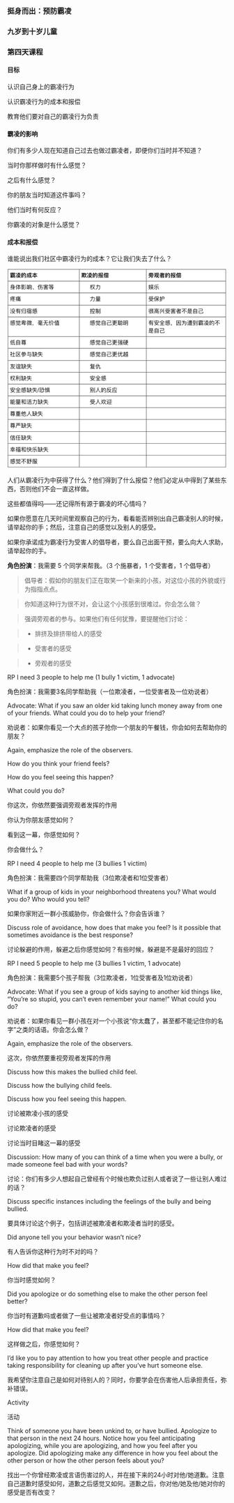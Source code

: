 ### 挺身而出：预防霸凌

### 九岁到十岁儿童

### 第四天课程

#### 目标

认识自己身上的霸凌行为

认识霸凌行为的成本和报偿

教育他们要对自己的霸凌行为负责

#### 霸凌的影响

你们有多少人现在知道自己过去也做过霸凌者，即便你们当时并不知道？

当时你那样做时有什么感觉？

之后有什么感觉？

你的朋友当时知道这件事吗？

他们当时有何反应？

你霸凌的对象是什么感觉？

#### 成本和报偿

谁能说出我们社区中霸凌行为的成本？它让我们失去了什么？

![](/assets/QQ20160803-1.png)

人们从霸凌行为中获得了什么？他们得到了什么报偿？他们必定从中得到了某些东西，否则他们不会一直这样做。

这些都值得吗——还记得所有源于霸凌的坏心情吗？

如果你愿意在几天时间里观察自己的行为，看看能否辨别出自己霸凌别人的时候，请举起你的手；然后，注意自己的感觉以及别人的感受。

如果你承诺成为霸凌行为受害人的倡导者，要么自己出面干预，要么向大人求助，请举起你的手。

**角色扮演**：我需要 5 个同学来帮我。（3 个施暴者，1 个受害者，1 个倡导者）

> 倡导者：假如你的朋友们正在取笑一个新来的小孩，对这位小孩的外貌或行为指指点点。

> 你知道这种行为很不对，会让这个小孩感到很难过。你会怎么做？

> 强调旁观者的参与。如果他们有任何犹豫，要提醒他们讨论：

>* 排挤及排挤带给人的感受

>* 受害者的感受

>* 旁观者的感受

RP I need 3 people to help me (1 bully 1 victim, 1 advocate)

角色扮演：我需要3名同学帮助我（一位欺凌者，一位受害者及一位劝说者）



 Advocate: What if you saw an older kid taking lunch money away from one of your friends. What could you do to help your friend?

劝说者：如果你看见一个大点的孩子抢你一个朋友的午餐钱，你会如何去帮助你的朋友？

 Again, emphasize the role of the observers.

How do you think your friend feels?

How do you feel seeing this happen?

What could you do?

你这次，你依然要强调旁观者发挥的作用

你认为你朋友感觉如何？

看到这一幕，你感觉如何？

你会做什么？

RP I need 4 people to help me (3 bullies 1 victim)

角色扮演：我需要四个同学帮助我（3位欺凌者和1位受害者）



 What if a group of kids in your neighborhood threatens you? What would you do? Who would you tell?

如果你家附近一群小孩威胁你，你会做什么？你会告诉谁？

 Discuss role of avoidance, how does that make you feel? Is it possible that sometimes avoidance is the best response?

讨论躲避的作用，躲避之后你感觉如何？有些时候，躲避是不是最好的回应？

RP I need 5 people to help me (3 bullies 1 victim, 1 advocate)

角色扮演：我需要5个孩子帮我（3位欺凌者，1位受害者及1位劝说者）

 Advocate: What if you see a group of kids saying to another kid things like, “You’re so stupid, you can’t even remember your name!” What could you do?

 劝说者：如果你看见一群小孩在对一个小孩说“你太蠢了，甚至都不能记住你的名字”之类的话语。你会怎么做？

 Again, emphasize the role of the observers.

这次，你依然要重视旁观者发挥的作用

Discuss how this makes the bullied child feel.

Discuss how the bullying child feels.

Discuss how you feel seeing this happen.

讨论被欺凌小孩的感受

讨论欺凌者的感受

讨论当时目睹这一幕的感受



Discussion: How many of you can think of a time when you were a bully, or made someone feel bad with your words?

讨论：你们有多少人想起自己曾经有个时候也欺负过别人或者说了一些让别人难过的话？

 Discuss specific instances including the feelings of the bully and being bullied.

要具体讨论这个例子，包括讲述被欺凌者和欺凌者当时的感受。

Did anyone tell you your behavior wasn’t nice?

有人告诉你这种行为时不对的吗？

How did that make you feel?

你当时感觉如何？

Did you apologize or do something else to make the other person feel better?

你当时有道歉吗或者做了一些让被欺凌者好受点的事情吗？

How did that make you feel?

这样做之后，你感觉如何？

I’d like you to pay attention to how you treat other people and practice taking responsibility for cleaning up after you’ve hurt someone else.

我希望你注意自己是如何对待别人的？同时，你要学会在伤害他人后承担责任，弥补错误。

Activity

活动

Think of someone you have been unkind to, or have bullied. Apologize to that person in the next 24 hours. Notice how you feel anticipating apologizing, while you are apologizing, and how you feel after you apologize. Did apologizing make any difference in how you feel about the other person or how the other person feels about you?

找出一个你曾经欺凌或言语伤害过的人，并在接下来的24小时对他/她道歉。注意自己道歉时感受如何，道歉之后感觉又如何。道歉之后，你对他/她及他/她对你的感受是否有改变？

